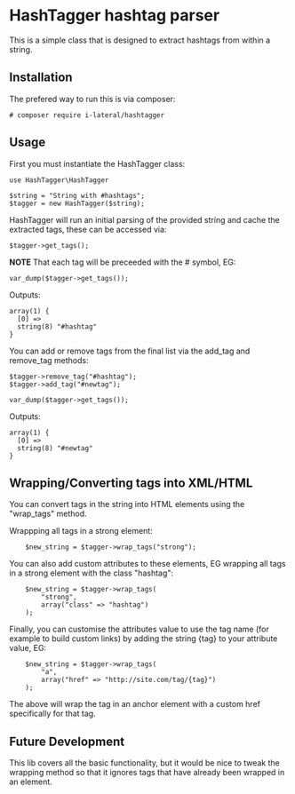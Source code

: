 # HashTagger hashtag parser

This is a simple class that is designed to extract hashtags from within a string.

## Installation

The prefered way to run this is via composer:

    # composer require i-lateral/hashtagger

## Usage

First you must instantiate the HashTagger class:

    use HashTagger\HashTagger

    $string = "String with #hashtags";
    $tagger = new HashTagger($string);

HashTagger will run an initial parsing of the provided string and cache the
extracted tags, these can be accessed via:

    $tagger->get_tags(); 

**NOTE** That each tag will be preceeded with the # symbol, EG:

    var_dump($tagger->get_tags());

Outputs:

    array(1) {
      [0] =>
      string(8) "#hashtag"
    }

You can add or remove tags from the final list via the add_tag and remove_tag
methods:

    $tagger->remove_tag("#hashtag");
    $tagger->add_tag("#newtag");

    var_dump($tagger->get_tags());

Outputs:

    array(1) {
      [0] =>
      string(8) "#newtag"
    }

## Wrapping/Converting tags into XML/HTML

You can convert tags in the string into HTML elements using the "wrap_tags"
method.

Wrappping all tags in a strong element:

        $new_string = $tagger->wrap_tags("strong");

You can also add custom attributes to these elements, EG wrapping all tags in a
strong element with the class "hashtag":

        $new_string = $tagger->wrap_tags(
            "strong",
            array("class" => "hashtag")
        );

Finally, you can customise the attributes value to use the tag name (for example
to build custom links) by adding the string {tag} to your attribute value, EG:

        $new_string = $tagger->wrap_tags(
            "a",
            array("href" => "http://site.com/tag/{tag}")
        );

The above will wrap the tag in an anchor element with a custom href specifically
for that tag.

## Future Development

This lib covers all the basic functionality, but it would be nice to tweak the
wrapping method so that it ignores tags that have already been wrapped in an
element.
